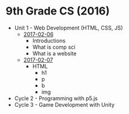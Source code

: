 # 9th Grade CS (2016)

* Unit 1 - Web Development (HTML, CSS, JS)
  * [2017-02-06](Classwork/2017-02-06)
    * Introductions
    * What is comp sci
    * What is a website
  * [2017-02-07](Classwork/2017-02-07)
    * HTML
      * h1
      * p
      * b
      * img
* Cycle 2 - Programming with p5.js
* Cycle 3 - Game Development with Unity